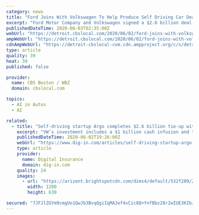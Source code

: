 ```yaml
---
category: news
title: "Ford Joins With Volkswagen To Help Produce Self Driving Car Deal"
excerpt: "Ford Motor Company and Volkswagen signed a $2.6 billion deal to help produce a self-driving vehicle. The deal is in partnership with self-driving software company Argo AI. Ford’s autonomous division has been testing self-driving cars including at its Detroit plant."
publishedDateTime: 2020-06-03T02:35:00Z
webUrl: "https://detroit.cbslocal.com/2020/06/02/ford-joins-with-volkswagen-to-help-produce-self-driving-car-deal/"
ampWebUrl: "https://detroit.cbslocal.com/2020/06/02/ford-joins-with-volkswagen-to-help-produce-self-driving-car-deal/amp/"
cdnAmpWebUrl: "https://detroit-cbslocal-com.cdn.ampproject.org/c/s/detroit.cbslocal.com/2020/06/02/ford-joins-with-volkswagen-to-help-produce-self-driving-car-deal/amp/"
type: article
quality: 39
heat: 39
published: false

provider:
  name: CBS Boston / WBZ
  domain: cbslocal.com

topics:
  - AI in Autos
  - AI

related:
  - title: "Self-driving startup Argo completes $2.6 billion tie-up with VW"
    excerpt: "VW’s investment includes a $1 billion cash infusion and the folding of its $1.6 billion Autonomous Intelligent Driving unit into Argo."
    publishedDateTime: 2020-06-02T19:26:00Z
    webUrl: "https://www.dig-in.com/articles/self-driving-startup-argo-completes-2-6-billion-tie-up-with-vw"
    type: article
    provider:
      name: Digital Insurance
      domain: dig-in.com
    quality: 24
    images:
      - url: "https://arizent.brightspotcdn.com/dims4/default/532f289/2147483647/strip/true/crop/350x184+0+22/resize/1200x630!/quality/90/?url=https%3A%2F%2Farizent.brightspotcdn.com%2Fe1%2F6d%2Fe487ba80485996bd87dd247a5b51%2Fvokswagen-dealer-bloomberg-350.jpg"
        width: 1200
        height: 630

secured: "7JFJlZGYm9cmgUo1QwJb3BvqQgiIqMAJef4vCic8Q+YnfBbz28r2wIUE3KIbJPfr6fCVYeaiGPpjWHXoHp6PW7MYyXJ2kdL+eGtdxv6dHObwyWt30rF8IrBsNRGW4Qito92GmiWvrRHlCzvku8aybkGytUvx5SLgApt5aNT9fGfnCjg6aJeJVH4dTAiWt8lwnFrexcj8NGLwQ/LlG4ZMgts9a+G050+lMQj3OIoCHcOdwJAU3nAxD+GSLFZGCpuci4UcEJMXLQebB1kOal/OTczg9P2/TSQUylu3FE/MVDkPidoWHNhNFAwGeJ+/dPP2srJ7o4ntywTcx6NsM12MuSANpxpRYt6qccToSb4F0CA+/s9o6wdQdqqMSdJoglw6pxlOo8yyht0mK3NGdMEd3AvASWC7ByKLMjGoL3vOkcAOkCp2jMdOVE177vAUv4AIv1Knt2Ti2+enFWIAfdIuJytHiGnrbm8Os2a/XdlT83k=;Bwp2PHc8qp80WLCg780ajg=="
---
```


